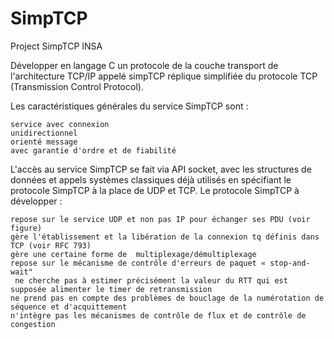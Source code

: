 # SimpTCP
Project SimpTCP INSA

Développer en langage C un protocole de la couche transport de l'architecture TCP/IP appelé simpTCP réplique simplifiée du protocole TCP (Transmission Control Protocol).

Les caractéristiques générales du service SimpTCP sont :

    service avec connexion
    unidirectionnel
    orienté message
    avec garantie d'ordre et de fiabilité

L'accès au service SimpTCP se fait via  API socket, avec les structures de données et appels systèmes classiques déjà utilisés en spécifiant le protocole SimpTCP à la place de UDP et TCP.
Le protocole SimpTCP à développer :

    repose sur le service UDP et non pas IP pour échanger ses PDU (voir figure)
    gère l'établissement et la libération de la connexion tq définis dans TCP (voir RFC 793)
    gère une certaine forme de  multiplexage/démultiplexage
    repose sur le mécanisme de contrôle d'erreurs de paquet « stop-and-wait"
     ne cherche pas à estimer précisément la valeur du RTT qui est supposée alimenter le timer de retransmission
    ne prend pas en compte des problèmes de bouclage de la numérotation de séquence et d'acquittement
    n'intègre pas les mécanismes de contrôle de flux et de contrôle de congestion
